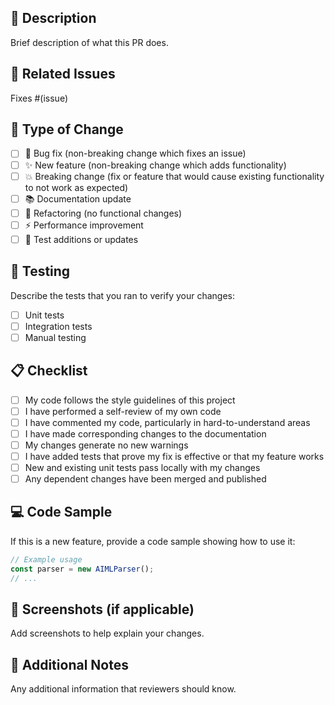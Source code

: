 ## 📝 Description
Brief description of what this PR does.

## 🔗 Related Issues
Fixes #(issue)

## 🎯 Type of Change
- [ ] 🐛 Bug fix (non-breaking change which fixes an issue)
- [ ] ✨ New feature (non-breaking change which adds functionality)
- [ ] 💥 Breaking change (fix or feature that would cause existing functionality to not work as expected)
- [ ] 📚 Documentation update
- [ ] 🔧 Refactoring (no functional changes)
- [ ] ⚡ Performance improvement
- [ ] 🧪 Test additions or updates

## 🧪 Testing
Describe the tests that you ran to verify your changes:
- [ ] Unit tests
- [ ] Integration tests
- [ ] Manual testing

## 📋 Checklist
- [ ] My code follows the style guidelines of this project
- [ ] I have performed a self-review of my own code
- [ ] I have commented my code, particularly in hard-to-understand areas
- [ ] I have made corresponding changes to the documentation
- [ ] My changes generate no new warnings
- [ ] I have added tests that prove my fix is effective or that my feature works
- [ ] New and existing unit tests pass locally with my changes
- [ ] Any dependent changes have been merged and published

## 💻 Code Sample
If this is a new feature, provide a code sample showing how to use it:

```javascript
// Example usage
const parser = new AIMLParser();
// ...
```

## 📸 Screenshots (if applicable)
Add screenshots to help explain your changes.

## 📝 Additional Notes
Any additional information that reviewers should know.
